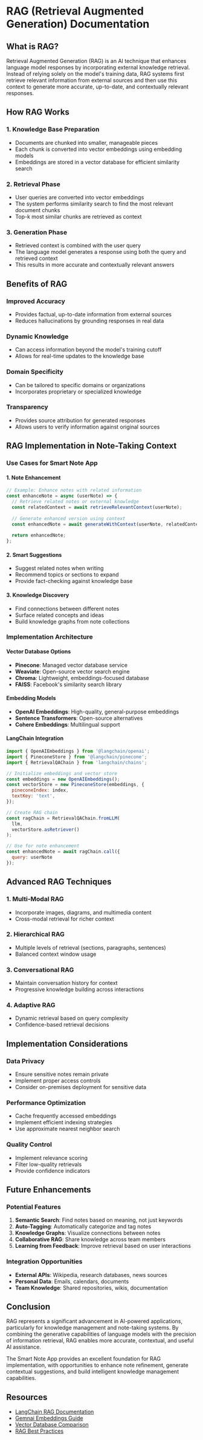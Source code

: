 # RAG (Retrieval Augmented Generation) Documentation

## What is RAG?

Retrieval Augmented Generation (RAG) is an AI technique that enhances language model responses by incorporating external knowledge retrieval. Instead of relying solely on the model's training data, RAG systems first retrieve relevant information from external sources and then use this context to generate more accurate, up-to-date, and contextually relevant responses.

## How RAG Works

### 1. **Knowledge Base Preparation**
- Documents are chunked into smaller, manageable pieces
- Each chunk is converted into vector embeddings using embedding models
- Embeddings are stored in a vector database for efficient similarity search

### 2. **Retrieval Phase**
- User queries are converted into vector embeddings
- The system performs similarity search to find the most relevant document chunks
- Top-k most similar chunks are retrieved as context

### 3. **Generation Phase**
- Retrieved context is combined with the user query
- The language model generates a response using both the query and retrieved context
- This results in more accurate and contextually relevant answers

## Benefits of RAG

### **Improved Accuracy**
- Provides factual, up-to-date information from external sources
- Reduces hallucinations by grounding responses in real data

### **Dynamic Knowledge**
- Can access information beyond the model's training cutoff
- Allows for real-time updates to the knowledge base

### **Domain Specificity**
- Can be tailored to specific domains or organizations
- Incorporates proprietary or specialized knowledge

### **Transparency**
- Provides source attribution for generated responses
- Allows users to verify information against original sources

## RAG Implementation in Note-Taking Context

### **Use Cases for Smart Note App**

#### 1. **Note Enhancement**
```javascript
// Example: Enhance notes with related information
const enhanceNote = async (userNote) => {
  // Retrieve related notes or external knowledge
  const relatedContext = await retrieveRelevantContext(userNote);
  
  // Generate enhanced version using context
  const enhancedNote = await generateWithContext(userNote, relatedContext);
  
  return enhancedNote;
};
```

#### 2. **Smart Suggestions**
- Suggest related notes when writing
- Recommend topics or sections to expand
- Provide fact-checking against knowledge base

#### 3. **Knowledge Discovery**
- Find connections between different notes
- Surface related concepts and ideas
- Build knowledge graphs from note collections

### **Implementation Architecture**

#### **Vector Database Options**
- **Pinecone**: Managed vector database service
- **Weaviate**: Open-source vector search engine
- **Chroma**: Lightweight, embeddings-focused database
- **FAISS**: Facebook's similarity search library

#### **Embedding Models**
- **OpenAI Embeddings**: High-quality, general-purpose embeddings
- **Sentence Transformers**: Open-source alternatives
- **Cohere Embeddings**: Multilingual support

#### **LangChain Integration**
```javascript
import { OpenAIEmbeddings } from '@langchain/openai';
import { PineconeStore } from '@langchain/pinecone';
import { RetrievalQAChain } from 'langchain/chains';

// Initialize embeddings and vector store
const embeddings = new OpenAIEmbeddings();
const vectorStore = new PineconeStore(embeddings, {
  pineconeIndex: index,
  textKey: 'text',
});

// Create RAG chain
const ragChain = RetrievalQAChain.fromLLM(
  llm,
  vectorStore.asRetriever()
);

// Use for note enhancement
const enhancedNote = await ragChain.call({
  query: userNote
});
```

## Advanced RAG Techniques

### **1. Multi-Modal RAG**
- Incorporate images, diagrams, and multimedia content
- Cross-modal retrieval for richer context

### **2. Hierarchical RAG**
- Multiple levels of retrieval (sections, paragraphs, sentences)
- Balanced context window usage

### **3. Conversational RAG**
- Maintain conversation history for context
- Progressive knowledge building across interactions

### **4. Adaptive RAG**
- Dynamic retrieval based on query complexity
- Confidence-based retrieval decisions

## Implementation Considerations

### **Data Privacy**
- Ensure sensitive notes remain private
- Implement proper access controls
- Consider on-premises deployment for sensitive data

### **Performance Optimization**
- Cache frequently accessed embeddings
- Implement efficient indexing strategies
- Use approximate nearest neighbor search

### **Quality Control**
- Implement relevance scoring
- Filter low-quality retrievals
- Provide confidence indicators

## Future Enhancements

### **Potential Features**
1. **Semantic Search**: Find notes based on meaning, not just keywords
2. **Auto-Tagging**: Automatically categorize and tag notes
3. **Knowledge Graphs**: Visualize connections between notes
4. **Collaborative RAG**: Share knowledge across team members
5. **Learning from Feedback**: Improve retrieval based on user interactions

### **Integration Opportunities**
- **External APIs**: Wikipedia, research databases, news sources
- **Personal Data**: Emails, calendars, documents
- **Team Knowledge**: Shared repositories, wikis, documentation

## Conclusion

RAG represents a significant advancement in AI-powered applications, particularly for knowledge management and note-taking systems. By combining the generative capabilities of language models with the precision of information retrieval, RAG enables more accurate, contextual, and useful AI assistance.

The Smart Note App provides an excellent foundation for RAG implementation, with opportunities to enhance note refinement, generate contextual suggestions, and build intelligent knowledge management capabilities.

## Resources

- [LangChain RAG Documentation](https://python.langchain.com/docs/use_cases/question_answering/)
- [Gemnai Embeddings Guide](https://platform.openai.com/docs/guides/embeddings)
- [Vector Database Comparison](https://www.pinecone.io/learn/vector-database/)
- [RAG Best Practices](https://docs.anthropic.com/claude/docs/rag-best-practices)